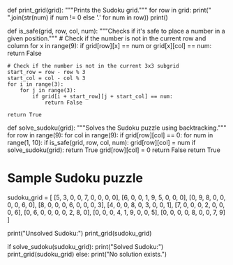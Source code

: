 def print_grid(grid):
    """Prints the Sudoku grid."""
    for row in grid:
        print(" ".join(str(num) if num != 0 else '.' for num in row))
    print()

def is_safe(grid, row, col, num):
    """Checks if it's safe to place a number in a given position."""
    # Check if the number is not in the current row and column
    for x in range(9):
        if grid[row][x] == num or grid[x][col] == num:
            return False
    
    # Check if the number is not in the current 3x3 subgrid
    start_row = row - row % 3
    start_col = col - col % 3
    for i in range(3):
        for j in range(3):
            if grid[i + start_row][j + start_col] == num:
                return False
                
    return True

def solve_sudoku(grid):
    """Solves the Sudoku puzzle using backtracking."""
    for row in range(9):
        for col in range(9):
            if grid[row][col] == 0:
                for num in range(1, 10):
                    if is_safe(grid, row, col, num):
                        grid[row][col] = num
                        if solve_sudoku(grid):
                            return True
                        grid[row][col] = 0
                return False
    return True

# Sample Sudoku puzzle
sudoku_grid = [
    [5, 3, 0, 0, 7, 0, 0, 0, 0],
    [6, 0, 0, 1, 9, 5, 0, 0, 0],
    [0, 9, 8, 0, 0, 0, 0, 6, 0],
    [8, 0, 0, 0, 6, 0, 0, 0, 3],
    [4, 0, 0, 8, 0, 3, 0, 0, 1],
    [7, 0, 0, 0, 2, 0, 0, 0, 6],
    [0, 6, 0, 0, 0, 0, 2, 8, 0],
    [0, 0, 0, 4, 1, 9, 0, 0, 5],
    [0, 0, 0, 0, 8, 0, 0, 7, 9]
]

print("Unsolved Sudoku:")
print_grid(sudoku_grid)

if solve_sudoku(sudoku_grid):
    print("Solved Sudoku:")
    print_grid(sudoku_grid)
else:
    print("No solution exists.")
